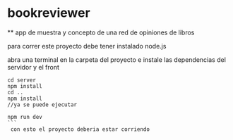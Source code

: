 # bookreviewer
** app de muestra y concepto de una red de opiniones de libros

para correr este proyecto debe tener instalado node.js

abra una terminal en la carpeta del proyecto e instale las dependencias del servidor y el front
````
cd server
npm install
cd ..
npm install
//ya se puede ejecutar 

npm run dev
```
 con esto el proyecto deberia estar corriendo 
